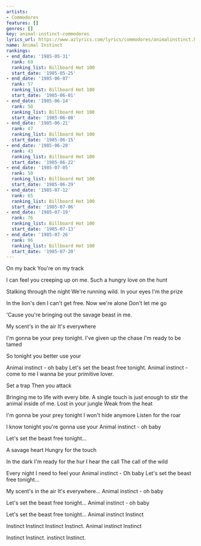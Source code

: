 ```yaml
---
artists:
- Commodores
features: []
genres: []
key: animal-instinct-commodores
lyrics_url: https://www.azlyrics.com/lyrics/commodores/animalinstinct.html
name: Animal Instinct
rankings:
- end_date: '1985-05-31'
  rank: 69
  ranking_list: Billboard Hot 100
  start_date: '1985-05-25'
- end_date: '1985-06-07'
  rank: 57
  ranking_list: Billboard Hot 100
  start_date: '1985-06-01'
- end_date: '1985-06-14'
  rank: 50
  ranking_list: Billboard Hot 100
  start_date: '1985-06-08'
- end_date: '1985-06-21'
  rank: 47
  ranking_list: Billboard Hot 100
  start_date: '1985-06-15'
- end_date: '1985-06-28'
  rank: 43
  ranking_list: Billboard Hot 100
  start_date: '1985-06-22'
- end_date: '1985-07-05'
  rank: 50
  ranking_list: Billboard Hot 100
  start_date: '1985-06-29'
- end_date: '1985-07-12'
  rank: 65
  ranking_list: Billboard Hot 100
  start_date: '1985-07-06'
- end_date: '1985-07-19'
  rank: 76
  ranking_list: Billboard Hot 100
  start_date: '1985-07-13'
- end_date: '1985-07-26'
  rank: 96
  ranking_list: Billboard Hot 100
  start_date: '1985-07-20'
---
```


On my back
You're on my track

I can feel you creeping up on me.
Such a hungry love on the hunt

Stalking through the night
We're running wild.
In your eyes I'm the prize

In the lion's den I can't get free.
Now we're alone
Don't let me go

'Cause you're bringing out the savage beast in me.

My scent's in the air
It's everywhere

I'm gonna be your prey tonight.
I've given up the chase
I'm ready to be tamed

So tonight you better use your

Animal instinct - oh baby
Let's set the beast free tonight.
Animal instinct - come to me
I wanna be your primitive lover.

Set a trap
Then you attack

Bringing me to life with every bite.
A single touch is just enough to stir the animal inside of me.
Lost in your jungle
Weak from the heat

I'm gonna be your prey tonight
I won't hide anymore
Listen for the roar

I know tonight you're gonna use your
Animal instinct - oh baby

Let's set the beast free tonight...

A savage heart
Hungry for the touch

In the dark I'm ready for the hur
I hear the call
The call of the wild

Every night I need to feel your
Animal instinct -
Oh baby
Let's set the beast free tonight...

My scent's in the air
It's everywhere...
Animal instinct - oh baby

Let's set the beast free tonight...
Animal instinct - oh baby

Let's set the beast free tonight...
Animal instinct
Instinct

Instinct
Instinct
Instinct
Instinct.
Animal instinct
Instinct

Instinct
Instinct. instinct
Instinct.



